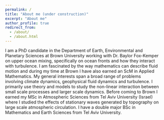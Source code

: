 ```yaml
---
permalink: /
title: "About me (under construction)"
excerpt: "About me"
author_profile: true
redirect_from: 
  - /about/
  - /about.html
---
```

I am a PhD candidate in the Department of Earth, Environmental and Planetary Sciences at Brown University working with Dr. Baylor Fox-Kemper on upper ocean mixing, specifically on ocean fronts and how they interact with turbulence. I am fascinated by the way mathematics can describe fluid motion and during my time at Brown I have also earned an ScM in Applied Mathematics. My general interests span a broad range of problems involving climate dynamics, geophysical fluid dynamics and turbulence. I primarily use theory and models to study the non-linear interaction between small scale processes and larger scale dynamics. Before coming to Brown I earned my MSc in Atmospheric Sciences from Tel Aviv University (Israel) where I studied the effects of stationary waves generated by topography on large scale atmospheric circulation. I have a double major BSc in Mathematics and Earth Sciences from Tel Aviv University. 


